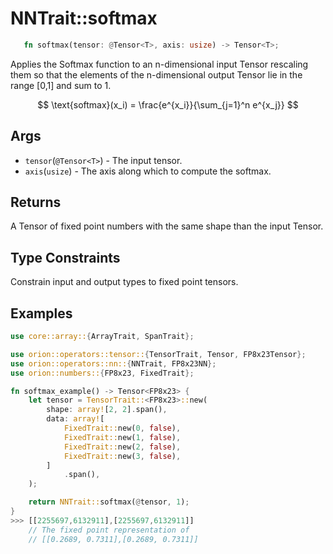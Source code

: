 # NNTrait::softmax

```rust 
   fn softmax(tensor: @Tensor<T>, axis: usize) -> Tensor<T>;
```

Applies the Softmax function to an n-dimensional input Tensor rescaling them so that the elements of the n-dimensional output Tensor lie in the range \[0,1] and sum to 1.

$$
\text{softmax}(x_i) = \frac{e^{x_i}}{\sum_{j=1}^n e^{x_j}}
$$

## Args

* `tensor`(`@Tensor<T>`) - The input tensor.
* `axis`(`usize`) - The axis along which to compute the softmax.

## Returns

A Tensor of fixed point numbers with the same shape than the input Tensor.

## Type Constraints

Constrain input and output types to fixed point tensors.

## Examples

```rust
use core::array::{ArrayTrait, SpanTrait};

use orion::operators::tensor::{TensorTrait, Tensor, FP8x23Tensor};
use orion::operators::nn::{NNTrait, FP8x23NN};
use orion::numbers::{FP8x23, FixedTrait};

fn softmax_example() -> Tensor<FP8x23> {
    let tensor = TensorTrait::<FP8x23>::new(
        shape: array![2, 2].span(),
        data: array![
            FixedTrait::new(0, false),
            FixedTrait::new(1, false),
            FixedTrait::new(2, false),
            FixedTrait::new(3, false),
        ]
            .span(),
    );

    return NNTrait::softmax(@tensor, 1);
}
>>> [[2255697,6132911],[2255697,6132911]]
    // The fixed point representation of
    // [[0.2689, 0.7311],[0.2689, 0.7311]]
```
